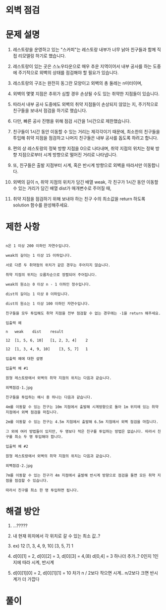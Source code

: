 # 외벽 점검

# 문제 설명

1. 레스토랑을 운영하고 있는 "스카피"는 레스토랑 내부가 너무 낡아 친구들과 함께 직접 리모델링 하기로 했습니다.

2. 레스토랑이 있는 곳은 스노우타운으로 매우 추운 지역이어서 내부 공사를 하는 도중에 주기적으로 외벽의 상태를 점검해야 할 필요가 있습니다.

3. 레스토랑의 구조는 완전히 동그란 모양이고 외벽의 총 둘레는 n미터이며,

4. 외벽의 몇몇 지점은 추위가 심할 경우 손상될 수도 있는 취약한 지점들이 있습니다.

5. 따라서 내부 공사 도중에도 외벽의 취약 지점들이 손상되지 않았는 지, 주기적으로 친구들을 보내서 점검을 하기로 했습니다.

6. 다만, 빠른 공사 진행을 위해 점검 시간을 1시간으로 제한했습니다.

7. 친구들이 1시간 동안 이동할 수 있는 거리는 제각각이기 때문에, 최소한의 친구들을 투입해 취약 지점을 점검하고 나머지 친구들은 내부 공사를 돕도록 하려고 합니다.

8. 편의 상 레스토랑의 정북 방향 지점을 0으로 나타내며, 취약 지점의 위치는 정북 방향 지점으로부터 시계 방향으로 떨어진 거리로 나타냅니다.

9. 또, 친구들은 출발 지점부터 시계, 혹은 반시계 방향으로 외벽을 따라서만 이동합니다.

10. 외벽의 길이 n, 취약 지점의 위치가 담긴 배열 weak, 각 친구가 1시간 동안 이동할 수 있는 거리가 담긴 배열 dist가 매개변수로 주어질 때,

11. 취약 지점을 점검하기 위해 보내야 하는 친구 수의 최소값을 return 하도록 solution 함수를 완성해주세요.

# 제한 사항

```

n은 1 이상 200 이하인 자연수입니다.

weak의 길이는 1 이상 15 이하입니다.

서로 다른 두 취약점의 위치가 같은 경우는 주어지지 않습니다.

취약 지점의 위치는 오름차순으로 정렬되어 주어집니다.

weak의 원소는 0 이상 n - 1 이하인 정수입니다.

dist의 길이는 1 이상 8 이하입니다.

dist의 원소는 1 이상 100 이하인 자연수입니다.

친구들을 모두 투입해도 취약 지점을 전부 점검할 수 없는 경우에는 -1을 return 해주세요.

입출력 예

n	weak	dist	result

12	[1, 5, 6, 10]	[1, 2, 3, 4]	2

12	[1, 3, 4, 9, 10]	[3, 5, 7]	1

입출력 예에 대한 설명

입출력 예 #1

원형 레스토랑에서 외벽의 취약 지점의 위치는 다음과 같습니다.

외벽점검-1.jpg

친구들을 투입하는 예시 중 하나는 다음과 같습니다.

4m를 이동할 수 있는 친구는 10m 지점에서 출발해 시계방향으로 돌아 1m 위치에 있는 취약 지점에서 외벽 점검을 마칩니다.

2m를 이동할 수 있는 친구는 4.5m 지점에서 출발해 6.5m 지점에서 외벽 점검을 마칩니다.

그 외에 여러 방법들이 있지만, 두 명보다 적은 친구를 투입하는 방법은 없습니다. 따라서 친구를 최소 두 명 투입해야 합니다.

입출력 예 #2

원형 레스토랑에서 외벽의 취약 지점의 위치는 다음과 같습니다.

외벽점검-2.jpg

7m를 이동할 수 있는 친구가 4m 지점에서 출발해 반시계 방향으로 점검을 돌면 모든 취약 지점을 점검할 수 있습니다.

따라서 친구를 최소 한 명 투입하면 됩니다.

```

# 해결 방안

1. ...?????

2. 내 현재 위치에서 각 위치로 갈 수 있는 최소 값..?

3. ex) 12	[1, 3, 4, 9, 10]	[3, 5, 7]	1

4. d[0][1] = 2, d[0][2] = 3, d[0][3] = 4,(8) d[0,4] = 3 하나더 추가..? 0인지 1인지에 따라 시계, 반시계

5. d[0][1][0] = 2, d[0][1][1] = 10 차가 n / 2보다 작으면 시계.. n/2보다 크면 반시계가 더 가깝다 

# 풀이